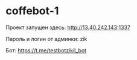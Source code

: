 # coffebot-1
Проект запущен здесь:
http://13.40.242.143:1337

Пароль и логин от админки: zik

Бот: https://t.me/testbotzikil_bot 
